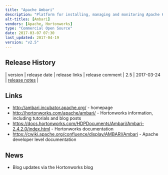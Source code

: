 ```yaml
---
title: "Apache Ambari"
description: "Platform for installing, managing and monitoring Apache Hadoop clusters.  Supports the installation of different versions of different distributions of Hadoop through Stack definitions (with support for HDP out of the box, and further stacks and add ons available through management packs), and the specification of Blueprints (cluster layouts and configuration for a given Stack) that can be used to programmatically create multiple clusters (e.g. dev, test and production).  Also supports both rolling (no downtime) and express (faster but with downtime) upgrades; cluster administration (including adding and removing nodes/services, viewing the status of nodes/services, and configuring services with the versioning of configuration and the ability to rollback changes); the automated Kerberization of clusters; the collection, storage (in HBase) and visualisation (via Grafana or through dashboards in Ambari) of system and Hadoop component metrics via the Ambari Metrics System (AMS); alerting on statuses and metrics; the collection, storage (in Solr) and searching/viewing of log entries from across the Hadoop cluster (currently in technical preview); and a framework for UI components within Ambari (Ambari Views, treated here as a sub-project).  Web based, with a REST API, and backed by a backend database (Oracle, MySQL or Postgres). Donated to the Apache Foundation by Hortonworks, IBM and Yahoo in August 2011 as the Hadoop Management System (HMS), graduating in December 2013 after changing it's name to Ambari.  Still under active development with a large number of contributors."
alt-titles: [Ambari]
vendors: [Apache, Hortonworks]
type: "Commercial Open Source"
date: 2017-03-07 07:30
last_updated: 2017-04-19
version: "v2.5"
---
```

## Release History

| version | release date | release links | release comment
| 2.5 | 2017-03-24 | [release notes](https://docs.hortonworks.com/HDPDocuments/Ambari-2.5.0.3/bk_ambari-release-notes/content/ch_relnotes-ambari-2.5.0.3.html) |

## Links

* <http://ambari.incubator.apache.org/> - homepage
* <http://hortonworks.com/apache/ambari/> - Hortonworks information, including tutorials and blog posts
* <https://docs.hortonworks.com/HDPDocuments/Ambari/Ambari-2.4.2.0/index.html> - Hortonworks documentation
* <https://cwiki.apache.org/confluence/display/AMBARI/Ambari> - Apache developer level documentation

## News

* Blog updates via the Hortonworks blog